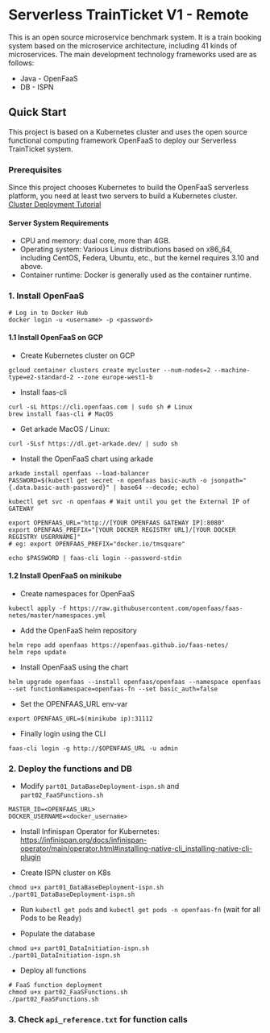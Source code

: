 # Serverless TrainTicket V1 - Remote

This is an open source microservice benchmark system. It is a train booking system based on the microservice architecture, including 41 kinds of microservices. The main development technology frameworks used are as follows:
- Java - OpenFaaS
- DB - ISPN

## Quick Start

This project is based on a Kubernetes cluster and uses the open source functional computing framework OpenFaaS to deploy our Serverless TrainTicket system.
### Prerequisites

Since this project chooses Kubernetes to build the OpenFaaS serverless platform, you need at least two servers to build a Kubernetes cluster. [Cluster Deployment Tutorial](https://blog.csdn.net/lbw520/article/details/96446272)

#### Server System Requirements

- CPU and memory: dual core, more than 4GB.
- Operating system: Various Linux distributions based on x86_64, including CentOS, Federa, Ubuntu, etc., but the kernel requires 3.10 and above.
- Container runtime: Docker is generally used as the container runtime.


### 1. Install OpenFaaS

```shell
# Log in to Docker Hub
docker login -u <username> -p <password>
````
#### 1.1 Install OpenFaaS on GCP

- Create Kubernetes cluster on GCP
```shell
gcloud container clusters create mycluster --num-nodes=2 --machine-type=e2-standard-2 --zone europe-west1-b
````

- Install faas-cli
```shell
curl -sL https://cli.openfaas.com | sudo sh # Linux
brew install faas-cli # MacOS
````

- Get arkade MacOS / Linux:
```shell
curl -SLsf https://dl.get-arkade.dev/ | sudo sh
````

- Install the OpenFaaS chart using arkade
```shell
arkade install openfaas --load-balancer
PASSWORD=$(kubectl get secret -n openfaas basic-auth -o jsonpath="{.data.basic-auth-password}" | base64 --decode; echo)

kubectl get svc -n openfaas # Wait until you get the External IP of  GATEWAY

export OPENFAAS_URL="http://[YOUR OPENFAAS GATEWAY IP]:8080"
export OPENFAAS_PREFIX="[YOUR DOCKER REGISTRY URL]/[YOUR DOCKER REGISTRY USERRNAME]"
# eg: export OPENFAAS_PREFIX="docker.io/tmsquare"

echo $PASSWORD | faas-cli login --password-stdin
```
#### 1.2 Install OpenFaaS on minikube

- Create namespaces for OpenFaaS
```shell
kubectl apply -f https://raw.githubusercontent.com/openfaas/faas-netes/master/namespaces.yml
````

- Add the OpenFaaS helm repository
```shell
helm repo add openfaas https://openfaas.github.io/faas-netes/
helm repo update
````

- Install OpenFaaS using the chart
```shell
helm upgrade openfaas --install openfaas/openfaas --namespace openfaas --set functionNamespace=openfaas-fn --set basic_auth=false
````

- Set the OPENFAAS_URL env-var
```shell
export OPENFAAS_URL=$(minikube ip):31112
````

- Finally login using the CLI
```shell
faas-cli login -g http://$OPENFAAS_URL -u admin
````


### 2. Deploy the functions and DB

- Modify `part01_DataBaseDeployment-ispn.sh` and `part02_FaaSFunctions.sh`

```shell
MASTER_ID=<OPENFAAS_URL>
DOCKER_USERNAME=<docker_username>
````

- Install Infinispan Operator for Kubernetes: https://infinispan.org/docs/infinispan-operator/main/operator.html#installing-native-cli_installing-native-cli-plugin

- Create ISPN cluster on K8s
```shell
chmod u+x part01_DataBaseDeployment-ispn.sh
./part01_DataBaseDeployment-ispn.sh
````

- Run `kubectl get pods` and `kubectl get pods -n openfaas-fn` (wait for all Pods to be Ready)

- Populate the database
```shell
chmod u+x part01_DataInitiation-ispn.sh
./part01_DataInitiation-ispn.sh
````

- Deploy all functions

```shell
# FaaS function deployment
chmod u+x part02_FaaSFunctions.sh
./part02_FaaSFunctions.sh
````

### 3. Check `api_reference.txt` for function calls